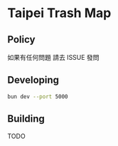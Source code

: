 # Taipei Trash Map

## Policy
如果有任何問題 請去 ISSUE 發問

## Developing
``` bash
bun dev --port 5000
```

## Building

TODO